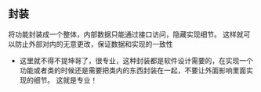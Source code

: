 ## 封装

将功能封装成一个整体，内部数据只能通过接口访问，隐藏实现细节。 这样就可以防止外部对内的无意更改，保证数据和实现的一致性

* 这里就不得不提坤哥了，很专业，这种封装都是软件设计需要的，在实现一个功能或者类的时候还是需要把类内的东西封装在一起，不要让外面影响里面实现的细节。 这就是专业！



